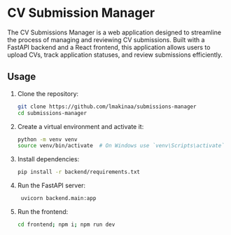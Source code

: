 # CV Submission Manager

The CV Submissions Manager is a web application designed to streamline the process of managing and reviewing CV submissions. Built with a FastAPI backend and a React frontend, this application allows users to upload CVs, track application statuses, and review submissions efficiently.


## Usage <a name = "Usage"></a>

1. Clone the repository:
   ```sh
   git clone https://github.com/lmakinaa/submissions-manager
   cd submissions-manager
   ```

2. Create a virtual environment and activate it:
   ```sh
   python -m venv venv
   source venv/bin/activate  # On Windows use `venv\Scripts\activate`
   ```

3. Install dependencies:
   ```sh
   pip install -r backend/requirements.txt
   ```

4. Run the FastAPI server:
   ```sh
	uvicorn backend.main:app
   ```

5. Run the frontend:
	```sh
	cd frontend; npm i; npm run dev
	```
